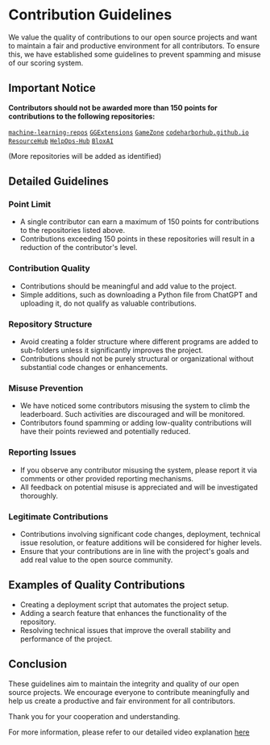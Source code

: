 # Contribution Guidelines

We value the quality of contributions to our open source projects and want to maintain a fair and productive environment for all contributors. To ensure this, we have established some guidelines to prevent spamming and misuse of our scoring system.

## Important Notice

**Contributors should not be awarded more than 150 points for contributions to the following repositories:**

[`machine-learning-repos`](https://github.com/Recode-Hive/machine-learning-repos) 
[`GGExtensions`](https://github.com/Sulagna-Dutta-Roy/GGExtensions) 
[`GameZone`](https://github.com/kunjgit/GameZone) 
[`codeharborhub.github.io`](https://github.com/CodeHarborHub/codeharborhub.github.io) 
[`ResourceHub`](https://github.com/jfmartinz/ResourceHub) 
[`HelpOps-Hub`](https://github.com/mdazfar2/HelpOps-Hub) 
[`BloxAI`](https://github.com/subhadeeproy3902/BloxAI) <br>

(More repositories will be added as identified)

## Detailed Guidelines

### Point Limit

- A single contributor can earn a maximum of 150 points for contributions to the repositories listed above.
- Contributions exceeding 150 points in these repositories will result in a reduction of the contributor's level.

### Contribution Quality

- Contributions should be meaningful and add value to the project.
- Simple additions, such as downloading a Python file from ChatGPT and uploading it, do not qualify as valuable contributions.

### Repository Structure

- Avoid creating a folder structure where different programs are added to sub-folders unless it significantly improves the project.
- Contributions should not be purely structural or organizational without substantial code changes or enhancements.

### Misuse Prevention

- We have noticed some contributors misusing the system to climb the leaderboard. Such activities are discouraged and will be monitored.
- Contributors found spamming or adding low-quality contributions will have their points reviewed and potentially reduced.

### Reporting Issues

- If you observe any contributor misusing the system, please report it via comments or other provided reporting mechanisms.
- All feedback on potential misuse is appreciated and will be investigated thoroughly.

### Legitimate Contributions

- Contributions involving significant code changes, deployment, technical issue resolution, or feature additions will be considered for higher levels.
- Ensure that your contributions are in line with the project's goals and add real value to the open source community.

## Examples of Quality Contributions

- Creating a deployment script that automates the project setup.
- Adding a search feature that enhances the functionality of the repository.
- Resolving technical issues that improve the overall stability and performance of the project.

## Conclusion

These guidelines aim to maintain the integrity and quality of our open source projects. We encourage everyone to contribute meaningfully and help us create a productive and fair environment for all contributors.

Thank you for your cooperation and understanding.

For more information, please refer to our detailed video explanation [here](https://www.loom.com/share/8f2c5e1f15694c88b3b15f48da600e80?sid=fa8f79a3-21ff-4776-84a0-48952a7601f5)
